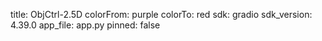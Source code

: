 title: ObjCtrl-2.5D
colorFrom: purple
colorTo: red
sdk: gradio
sdk_version: 4.39.0
app_file: app.py
pinned: false